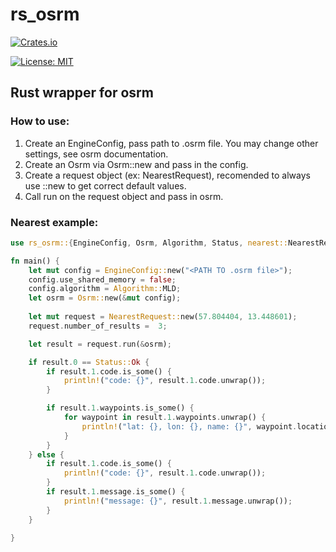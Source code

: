 # rs_osrm
[![Crates.io][crates-badge]][crates-url]

[crates-badge]: https://img.shields.io/crates/v/rs_osrm.svg
[crates-url]: https://crates.io/crates/rs_osrm
[![License: MIT](https://img.shields.io/badge/License-MIT-blue.svg)](https://opensource.org/licenses/MIT)

## Rust wrapper for osrm

### How to use:
1. Create an EngineConfig, pass path to .osrm file. You may change other settings, see osrm documentation.
2. Create an Osrm via Osrm::new and pass in the config.
3. Create a request object (ex: NearestRequest), recomended to always use ::new to get correct default values.
4. Call run on the request object and pass in osrm.

### Nearest example:
```rust
use rs_osrm::{EngineConfig, Osrm, Algorithm, Status, nearest::NearestRequest};

fn main() {
    let mut config = EngineConfig::new("<PATH TO .osrm file>");
    config.use_shared_memory = false;
    config.algorithm = Algorithm::MLD;
    let osrm = Osrm::new(&mut config);
    
    let mut request = NearestRequest::new(57.804404, 13.448601);
    request.number_of_results =  3;

    let result = request.run(&osrm);

    if result.0 == Status::Ok {
        if result.1.code.is_some() {
            println!("code: {}", result.1.code.unwrap());
        }

        if result.1.waypoints.is_some() {
            for waypoint in result.1.waypoints.unwrap() {
                println!("lat: {}, lon: {}, name: {}", waypoint.location[1], waypoint.location[0], waypoint.name);
            }
        }
    } else {
        if result.1.code.is_some() {
            println!("code: {}", result.1.code.unwrap());
        }
        if result.1.message.is_some() {
            println!("message: {}", result.1.message.unwrap());
        }
    }

}


```